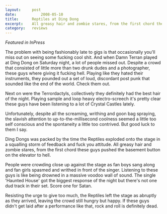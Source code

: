 ```yaml
---
layout:		post
date:			2008-05-10
title:		Reptiles at Ding Dong
excerpt:	All greasy hair and zombie stares, from the first chord these guys pushed the basement button on the elevator to hell.
category:	reviews
---
```


*Featured in InPress*

The problem with being fashionably late to gigs is that occasionally you'll miss out on seeing some fucking cool shit. And when Damn Terran played at Ding Dong on Saturday night, a lot of people missed out.
Despite a crowd that consisted of little more than two drunk dudes and a photographer, these guys where giving it fucking hell. Playing like they hated their instruments, they pounded out a set of loud, discordant post punk that sounded like the end of the world. Check them out.
			
Next on were the Terrordactyls, collectively they definitely had the best hair of the night. Playing sample and loop heavy electro-screech it's pretty clear these guys have been listening to a lot of Crystal Castles lately.
			
Unfortunately, despite all the screaming, writhing and goon bag spraying, the slavish attention to up-to-the-millisecond coolness seemed a little too self conscious and the spontaneity a little too contrived. But good luck to them I say.
			
Ding Dongs was packed by the time the Reptiles exploded onto the stage in a squalling storm of feedback and fuck you attitude. All greasy hair and zombie stares, from the first chord these guys pushed the basement button on the elevator to hell.
			
People were crowding close up against the stage as fan boys sang along and fan girls spasmed and writhed in front of the singer. Listening to these guys is like being drowned in a massive voodoo wall of sound. The single 'Haunted House' got the biggest response of the night but there's not one dud track in their set. Score one for Satan.
			
Resisting the urge to give too much, the Reptiles left the stage as abruptly as they arrived, leaving the crowd still hungry but happy. If these guys didn't get laid after a performance like that, rock and roll is definitely dead.